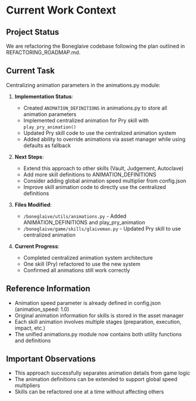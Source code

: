 # Current Work Context

## Project Status
We are refactoring the Boneglaive codebase following the plan outlined in REFACTORING_ROADMAP.md.

## Current Task
Centralizing animation parameters in the animations.py module:

1. **Implementation Status**:
   - Created `ANIMATION_DEFINITIONS` in animations.py to store all animation parameters
   - Implemented centralized animation for Pry skill with `play_pry_animation()`
   - Updated Pry skill code to use the centralized animation system
   - Added ability to override animations via asset manager while using defaults as fallback

2. **Next Steps**:
   - Extend this approach to other skills (Vault, Judgement, Autoclave)
   - Add more skill definitions to ANIMATION_DEFINITIONS 
   - Consider adding global animation speed multiplier from config.json
   - Improve skill animation code to directly use the centralized definitions

3. **Files Modified**:
   - `/boneglaive/utils/animations.py` - Added ANIMATION_DEFINITIONS and play_pry_animation
   - `/boneglaive/game/skills/glaiveman.py` - Updated Pry skill to use centralized animation

4. **Current Progress**:
   - Completed centralized animation system architecture
   - One skill (Pry) refactored to use the new system
   - Confirmed all animations still work correctly

## Reference Information
- Animation speed parameter is already defined in config.json (animation_speed: 1.0)
- Original animation information for skills is stored in the asset manager
- Each skill animation involves multiple stages (preparation, execution, impact, etc.)
- The unified animations.py module now contains both utility functions and definitions

## Important Observations
- This approach successfully separates animation details from game logic
- The animation definitions can be extended to support global speed multipliers
- Skills can be refactored one at a time without affecting others
